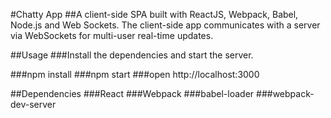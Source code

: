 #Chatty App
##A client-side SPA built with ReactJS, Webpack, Babel, Node.js and Web Sockets. The client-side app communicates with a server via WebSockets for multi-user real-time updates. 

##Usage
###Install the dependencies and start the server.

###npm install
###npm start
###open http://localhost:3000

##Dependencies
###React
###Webpack
###babel-loader
###webpack-dev-server